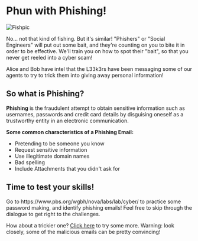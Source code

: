 <h1> Phun with Phishing! </h1>

<img alt="Fishpic" src="https://images.unsplash.com/photo-1583393577757-4cd3df9e6720?ixlib=rb-1.2.1&ixid=eyJhcHBfaWQiOjEyMDd9&auto=format&fit=crop&w=600&q=60"
         >

No... not that kind of fishing. But it's similar! "Phishers" or "Social Engineers" will put out some bait, and they're counting on you to bite it in order to be effective. We'll train you on how to spot their "bait", so that you never get reeled into a cyber scam!

Alice and Bob have intel that the L33k3rs have been messaging some of our agents to try to trick them into giving away personal information! 

<h2> So what is Phishing? </h2>

<b>Phishing</b> is the fraudulent attempt to obtain sensitive information such as usernames, passwords and credit card details by disguising oneself as a trustworthy entity in an electronic communication. 

<b>Some common characteristics of a Phishing Email:</b>
<ul>
  <li> Pretending to be someone you know </li>
  <li> Request sensitive information </li>
  <li> Use illegitimate domain names </li>
  <li> Bad spelling </li>
  <li> Include Attachments that you didn't ask for </li>
  </ul>
  
<h2>Time to test your skills!</h2>
Go to https://www.pbs.org/wgbh/nova/labs/lab/cyber/ to practice some password making, and identify phishing emails! Feel free to skip through the dialogue to get right to the challenges.

How about a trickier one? [Click here](https://phishingquiz.withgoogle.com/) to try some more. Warning: look closely, some of the malicious emails can be pretty convincing!
